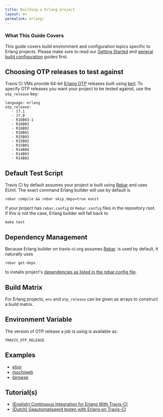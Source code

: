 ```yaml
---
title: Building a Erlang project
layout: en
permalink: erlang/
---
```


### What This Guide Covers

This guide covers build environment and configuration topics specific to Erlang projects. Please make sure to read our [Getting Started](/user/getting-started/) and [general build configuration](/user/build-configuration/) guides first.

## Choosing OTP releases to test against

Travis CI VMs provide 64-bit [Erlang OTP](http://www.erlang.org/download.html) releases built using [kerl](https://github.com/spawngrid/kerl). To specify OTP releases you want your project to be tested against, use the `otp_release` key:

    language: erlang
    otp_release:
       - 17.1
       - 17.0
       - R16B03-1
       - R16B03
       - R16B02
       - R16B01
       - R15B03
       - R15B02
       - R15B01
       - R14B04
       - R14B03
       - R14B02

## Default Test Script

Travis CI by default assumes your project is built using [Rebar](https://github.com/basho/rebar) and uses EUnit. The exact command Erlang builder will use by default is

    rebar compile && rebar skip_deps=true eunit

if your project has `rebar.config` or `Rebar.config` files in the repository root. If this is not the case, Erlang builder will fall back to

    make test

## Dependency Management

Because Erlang builder on travis-ci.org assumes [Rebar](https://github.com/basho/rebar). is used by default, it naturally uses

    rebar get-deps

to installs project's [dependencies as listed in the rebar.config file](https://github.com/basho/riak/blob/master/rebar.config).


## Build Matrix

For Erlang projects, `env` and `otp_release` can be given as arrays
to construct a build matrix.

## Environment Variable

The version of OTP release a job is using is available as:

    TRAVIS_OTP_RELEASE

## Examples

* [elixir](https://github.com/elixir-lang/elixir/blob/master/.travis.yml)
* [mochiweb](https://github.com/mochi/mochiweb/blob/master/.travis.yml)
* [ibrowse](https://github.com/cmullaparthi/ibrowse/blob/master/.travis.yml)

## Tutorial(s)

* [(English) Continuous Integration for Erlang With Travis-CI](http://blog.equanimity.nl/blog/2013/06/04/continuous-integration-for-erlang-with-travis-ci/)
* [(Dutch) Geautomatiseerd testen with Erlang en Travis-CI](http://blog.equanimity.nl/blog/2013/04/25/geautomatiseerd-testen-met-erlang/)
